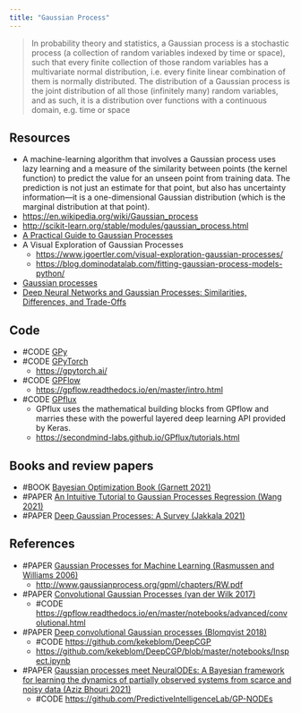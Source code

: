 ```yaml
---
title: "Gaussian Process"
---
```


> In probability theory and statistics, a Gaussian process is a stochastic process (a collection of random variables indexed by time or space), such that every finite collection of those random variables has a multivariate normal distribution, i.e. every finite linear combination of them is normally distributed. The distribution of a Gaussian process is the joint distribution of all those (infinitely many) random variables, and as such, it is a distribution over functions with a continuous domain, e.g. time or space

## Resources
- A machine-learning algorithm that involves a Gaussian process uses lazy learning and a measure of the similarity between points (the kernel function) to predict the value for an unseen point from training data. The prediction is not just an estimate for that point, but also has uncertainty information—it is a one-dimensional Gaussian distribution (which is the marginal distribution at that point).
- https://en.wikipedia.org/wiki/Gaussian_process
- http://scikit-learn.org/stable/modules/gaussian_process.html
- [A Practical Guide to Gaussian Processes](https://drafts.distill.pub/gp/ )
- A Visual Exploration of Gaussian Processes
	- https://www.jgoertler.com/visual-exploration-gaussian-processes/
	- https://blog.dominodatalab.com/fitting-gaussian-process-models-python/
- [Gaussian processes](http://krasserm.github.io/2018/03/19/gaussian-processes/)
- [Deep Neural Networks and Gaussian Processes: Similarities, Differences, and Trade-Offs](https://towardsdatascience.com/deep-neural-networks-vs-gaussian-processes-similarities-differences-and-trade-offs-18647376d799)

## Code
- #CODE [GPy](https://github.com/SheffieldML/GPy)
- #CODE [GPyTorch](https://github.com/cornellius-gp/gpytorch)
	- https://gpytorch.ai/
- #CODE [GPFlow](https://github.com/GPflow/GPflow)
	- https://gpflow.readthedocs.io/en/master/intro.html
- #CODE [GPflux](https://github.com/secondmind-labs/GPflux)
	- GPflux uses the mathematical building blocks from GPflow and marries these with the powerful layered deep learning API provided by Keras. 
	- https://secondmind-labs.github.io/GPflux/tutorials.html


## Books and review papers
- #BOOK [Bayesian Optimization Book (Garnett 2021)](https://bayesoptbook.com/)
- #PAPER [An Intuitive Tutorial to Gaussian Processes Regression (Wang 2021)](https://arxiv.org/abs/2009.10862)
- #PAPER [Deep Gaussian Processes: A Survey (Jakkala 2021)](https://arxiv.org/abs/2106.12135)


## References
- #PAPER [Gaussian Processes for Machine Learning (Rasmussen and Williams 2006)](http://www.gaussianprocess.org/gpml/)
	- http://www.gaussianprocess.org/gpml/chapters/RW.pdf
- #PAPER [Convolutional Gaussian Processes (van der Wilk 2017)](https://arxiv.org/abs/1709.01894)
	- #CODE https://gpflow.readthedocs.io/en/master/notebooks/advanced/convolutional.html
- #PAPER [Deep convolutional Gaussian processes (Blomqvist 2018)](https://arxiv.org/abs/1810.03052)
	- #CODE https://github.com/kekeblom/DeepCGP
	- https://github.com/kekeblom/DeepCGP/blob/master/notebooks/Inspect.ipynb
- #PAPER [Gaussian processes meet NeuralODEs: A Bayesian framework for learning the dynamics of partially observed systems from scarce and noisy data (Aziz Bhouri 2021)](https://arxiv.org/abs/2103.03385)
	- #CODE https://github.com/PredictiveIntelligenceLab/GP-NODEs
